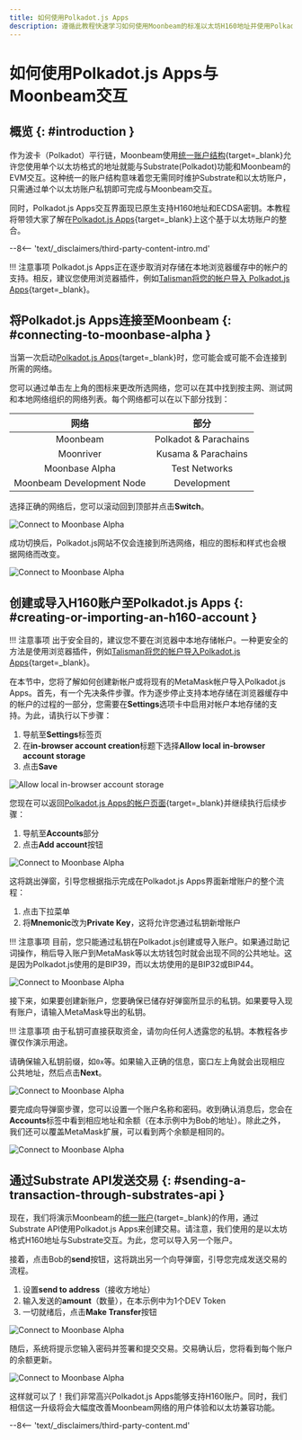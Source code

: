 ```yaml
---
title: 如何使用Polkadot.js Apps
description: 遵循此教程快速学习如何使用Moonbeam的标准以太坊H160地址并使用Polkadot.js Apps发送交易。
---
```


# 如何使用Polkadot.js Apps与Moonbeam交互

## 概览 {: #introduction }

作为波卡（Polkadot）平行链，Moonbeam使用[统一账户结构](/learn/features/unified-accounts/){target=\_blank}允许您使用单个以太坊格式的地址就能与Substrate(Polkadot)功能和Moonbeam的EVM交互。这种统一的账户结构意味着您无需同时维护Substrate和以太坊账户，只需通过单个以太坊账户私钥即可完成与Moonbeam交互。

同时，Polkadot.js Apps交互界面现已原生支持H160地址和ECDSA密钥。本教程将带领大家了解在[Polkadot.js Apps](https://polkadot.js.org/apps/?rpc=wss://wss.api.moonbase.moonbeam.network%2Fpublic-ws#/accounts){target=\_blank}上这个基于以太坊账户的整合。

--8<-- 'text/_disclaimers/third-party-content-intro.md'

!!! 注意事项
    Polkadot.js Apps正在逐步取消对存储在本地浏览器缓存中的帐户的支持。相反，建议您使用浏览器插件，例如[Talisman将您的帐户导入 Polkadot.js Apps](/tokens/connect/talisman){target=\_blank}。

## 将Polkadot.js Apps连接至Moonbeam {: #connecting-to-moonbase-alpha }

当第一次启动[Polkadot.js Apps](https://polkadot.js.org/apps/?rpc=wss://wss.api.moonbase.moonbeam.network%2Fpublic-ws#/accounts){target=\_blank}时，您可能会或可能不会连接到所需的网络。

您可以通过单击左上角的图标来更改所选网络，您可以在其中找到按主网、测试网和本地网络组织的网络列表。每个网络都可以在以下部分找到：

|            网络            |         部分          |
|:-------------------------:|:---------------------:|
|          Moonbeam         | Polkadot & Parachains |
|         Moonriver         |  Kusama & Parachains  |
|       Moonbase Alpha      |     Test Networks     |
| Moonbeam Development Node |      Development      |

选择正确的网络后，您可以滚动回到顶部并点击**Switch**。

![Connect to Moonbase Alpha](/images/tokens/connect/polkadotjs/polkadotjs-1.webp)

成功切换后，Polkadot.js网站不仅会连接到所选网络，相应的图标和样式也会根据网络而改变。

![Connect to Moonbase Alpha](/images/tokens/connect/polkadotjs/polkadotjs-2.webp)

## 创建或导入H160账户至Polkadot.js Apps {: #creating-or-importing-an-h160-account }

!!! 注意事项
    出于安全目的，建议您不要在浏览器中本地存储帐户。一种更安全的方法是使用浏览器插件，例如[Talisman将您的帐户导入Polkadot.js Apps](/tokens/connect/talisman){target=\_blank}。

在本节中，您将了解如何创建新帐户或将现有的MetaMask帐户导入Polkadot.js Apps。首先，有一个先决条件步骤。作为逐步停止支持本地存储在浏览器缓存中的帐户的过程的一部分，您需要在**Settings**选项卡中启用对帐户本地存储的支持。为此，请执行以下步骤：

1. 导航至**Settings**标签页
2. 在**in-browser account creation**标题下选择**Allow local in-browser account storage**
3. 点击**Save**

![Allow local in-browser account storage](/images/tokens/connect/polkadotjs/polkadotjs-3.webp)

您现在可以返回[Polkadot.js Apps的帐户页面](https://polkadot.js.org/apps/?rpc=wss://wss.api.moonbase.moonbeam.network%2Fpublic-ws#/accounts){target=\_blank}并继续执行后续步骤：

1. 导航至**Accounts**部分
2. 点击**Add account**按钮

![Connect to Moonbase Alpha](/images/tokens/connect/polkadotjs/polkadotjs-4.webp)

这将跳出弹窗，引导您根据指示完成在Polkadot.js Apps界面新增账户的整个流程：

1. 点击下拉菜单
2. 将**Mnemonic**改为**Private Key**，这将允许您通过私钥新增账户

!!! 注意事项
    目前，您只能通过私钥在Polkadot.js创建或导入账户。如果通过助记词操作，稍后导入账户到MetaMask等以太坊钱包时就会出现不同的公共地址。这是因为Polkadot.js使用的是BIP39，而以太坊使用的是BIP32或BIP44。

![Connect to Moonbase Alpha](/images/tokens/connect/polkadotjs/polkadotjs-5.webp)

接下来，如果要创建新账户，您要确保已储存好弹窗所显示的私钥。如果要导入现有账户，请输入MetaMask导出的私钥。

!!! 注意事项
    由于私钥可直接获取资金，请勿向任何人透露您的私钥。本教程各步骤仅作演示用途。
    
请确保输入私钥前缀，如`0x`等。如果输入正确的信息，窗口左上角就会出现相应公共地址，然后点击**Next**。

![Connect to Moonbase Alpha](/images/tokens/connect/polkadotjs/polkadotjs-6.webp)

要完成向导弹窗步骤，您可以设置一个账户名称和密码。收到确认消息后，您会在**Accounts**标签中看到相应地址和余额（在本示例中为Bob的地址）。除此之外，我们还可以覆盖MetaMask扩展，可以看到两个余额是相同的。

![Connect to Moonbase Alpha](/images/tokens/connect/polkadotjs/polkadotjs-7.webp)

## 通过Substrate API发送交易 {: #sending-a-transaction-through-substrates-api }

现在，我们将演示Moonbeam的[统一账户](/learn/features/unified-accounts){target=\_blank}的作用，通过Substrate API使用Polkadot.js Apps来创建交易。请注意，我们使用的是以太坊格式H160地址与Substrate交互。为此，您可以导入另一个账户。

接着，点击Bob的**send**按钮，这将跳出另一个向导弹窗，引导您完成发送交易的流程。

1. 设置**send to address**（接收方地址）
2. 输入发送的**amount**（数量），在本示例中为1个DEV Token
3. 一切就绪后，点击**Make Transfer**按钮

![Connect to Moonbase Alpha](/images/tokens/connect/polkadotjs/polkadotjs-8.webp)

随后，系统将提示您输入密码并签署和提交交易。交易确认后，您将看到每个账户的余额更新。

![Connect to Moonbase Alpha](/images/tokens/connect/polkadotjs/polkadotjs-9.webp)

这样就可以了！我们非常高兴Polkadot.js Apps能够支持H160账户。同时，我们相信这一升级将会大幅度改善Moonbeam网络的用户体验和以太坊兼容功能。

--8<-- 'text/_disclaimers/third-party-content.md'